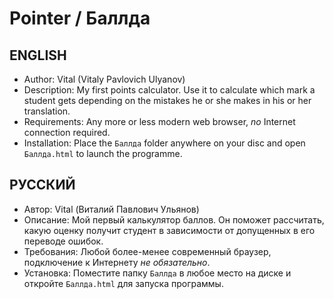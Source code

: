 # Pointer / Баллда
## ENGLISH
* Author: Vital (Vitaly Pavlovich Ulyanov)
* Description: My first points calculator. Use it to calculate which mark a student gets depending on the mistakes he or she makes in his or her translation.
* Requirements: Any more or less modern web browser, *no* Internet connection required.
* Installation: Place the `Баллда` folder anywhere on your disc and open `Баллда.html` to launch the programme.

## РУССКИЙ
* Автор: Vital (Виталий Павлович Ульянов)
* Описание: Мой первый калькулятор баллов. Он поможет рассчитать, какую оценку получит студент в зависимости от допущенных в его переводе ошибок.
* Требования: Любой более-менее современный браузер, подключение к Интернету *не обязательно*.
* Установка: Поместите папку `Баллда` в любое место на диске и откройте `Баллда.html` для запуска программы.